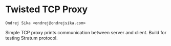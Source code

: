 # Twisted TCP Proxy

    Ondrej Sika <ondrej@ondrejsika.com>

Simple TCP proxy prints communication between server and client. Build for testing Stratum protocol.


